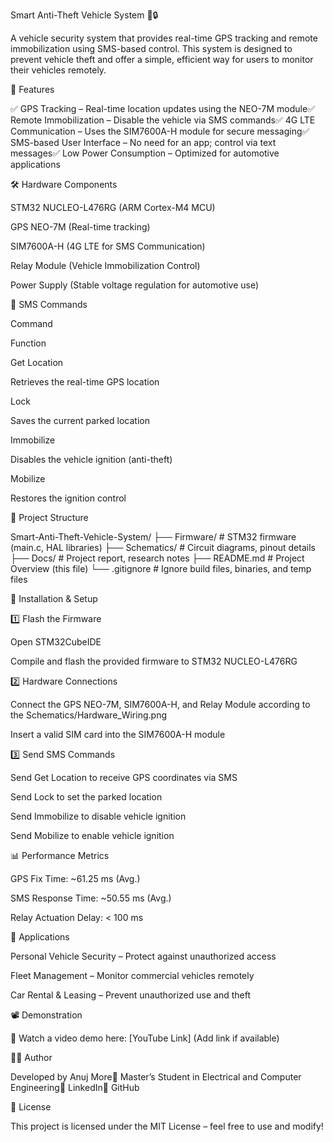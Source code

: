 Smart Anti-Theft Vehicle System 🚗🔒

A vehicle security system that provides real-time GPS tracking and remote immobilization using SMS-based control. This system is designed to prevent vehicle theft and offer a simple, efficient way for users to monitor their vehicles remotely.

📌 Features

✅ GPS Tracking – Real-time location updates using the NEO-7M module✅ Remote Immobilization – Disable the vehicle via SMS commands✅ 4G LTE Communication – Uses the SIM7600A-H module for secure messaging✅ SMS-based User Interface – No need for an app; control via text messages✅ Low Power Consumption – Optimized for automotive applications

🛠️ Hardware Components

STM32 NUCLEO-L476RG (ARM Cortex-M4 MCU)

GPS NEO-7M (Real-time tracking)

SIM7600A-H (4G LTE for SMS Communication)

Relay Module (Vehicle Immobilization Control)

Power Supply (Stable voltage regulation for automotive use)

📜 SMS Commands

Command

Function

Get Location

Retrieves the real-time GPS location

Lock

Saves the current parked location

Immobilize

Disables the vehicle ignition (anti-theft)

Mobilize

Restores the ignition control

📁 Project Structure

Smart-Anti-Theft-Vehicle-System/
├── Firmware/           # STM32 firmware (main.c, HAL libraries)
├── Schematics/         # Circuit diagrams, pinout details
├── Docs/               # Project report, research notes
├── README.md           # Project Overview (this file)
└── .gitignore          # Ignore build files, binaries, and temp files

🚀 Installation & Setup

1️⃣ Flash the Firmware

Open STM32CubeIDE

Compile and flash the provided firmware to STM32 NUCLEO-L476RG

2️⃣ Hardware Connections

Connect the GPS NEO-7M, SIM7600A-H, and Relay Module according to the Schematics/Hardware_Wiring.png

Insert a valid SIM card into the SIM7600A-H module

3️⃣ Send SMS Commands

Send Get Location to receive GPS coordinates via SMS

Send Lock to set the parked location

Send Immobilize to disable vehicle ignition

Send Mobilize to enable vehicle ignition

📊 Performance Metrics

GPS Fix Time: ~61.25 ms (Avg.)

SMS Response Time: ~50.55 ms (Avg.)

Relay Actuation Delay: < 100 ms

🎯 Applications

Personal Vehicle Security – Protect against unauthorized access

Fleet Management – Monitor commercial vehicles remotely

Car Rental & Leasing – Prevent unauthorized use and theft

📽️ Demonstration

📌 Watch a video demo here: [YouTube Link] (Add link if available)

👨‍💻 Author

Developed by Anuj More📍 Master’s Student in Electrical and Computer Engineering📧 LinkedIn📂 GitHub

📜 License

This project is licensed under the MIT License – feel free to use and modify!


